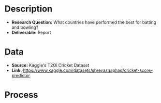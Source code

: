 # Description
* **Research Question:** What countries have performed the best for batting and bowling?
* **Deliverable:** Report

# Data
* **Source:** Kaggle's T2OI Cricket Dataset
* **Link:** https://www.kaggle.com/datasets/shreyasnaphad/cricket-score-predictor

# Process

